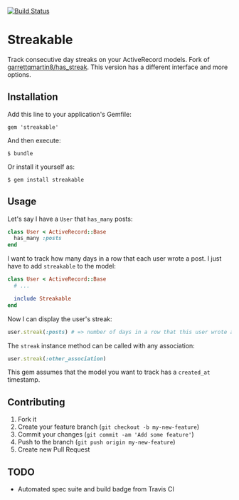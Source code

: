 [![Build Status](https://travis-ci.org/szTheory/streakable.svg?branch=master)](https://travis-ci.org/szTheory/streakable)

# Streakable

Track consecutive day streaks on your ActiveRecord models. Fork of [garrettqmartin8/has_streak](https://github.com/garrettqmartin8/has_streak). This version has a different interface and more options.

## Installation

Add this line to your application's Gemfile:

    gem 'streakable'

And then execute:

    $ bundle

Or install it yourself as:

    $ gem install streakable

## Usage

Let's say I have a <code>User</code> that <code>has_many</code> posts:

```ruby
class User < ActiveRecord::Base
  has_many :posts
end
```

I want to track how many days in a row that each user wrote a post. I just have to add <code>streakable</code> to the model:

```ruby
class User < ActiveRecord::Base
  # ...

  include Streakable
end
```

Now I can display the user's streak:

```ruby
user.streak(:posts) # => number of days in a row that this user wrote a post.
```

The <code>streak</code> instance method can be called with any association:

```ruby
user.streak(:other_association)
```

This gem assumes that the model you want to track has a <code>created_at</code> timestamp.

## Contributing

1. Fork it
2. Create your feature branch (`git checkout -b my-new-feature`)
3. Commit your changes (`git commit -am 'Add some feature'`)
4. Push to the branch (`git push origin my-new-feature`)
5. Create new Pull Request

## TODO

* Automated spec suite and build badge from Travis CI